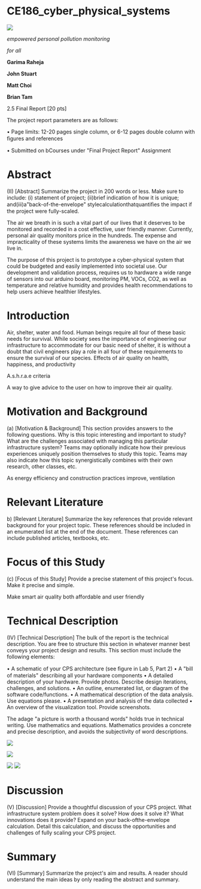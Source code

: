 # CE186_cyber_physical_systems

![](RackMultipart20201101-4-y9t3wx_html_8ecb7f3af10ccb6a.png)

_empowered personal pollution monitoring_

_for all_

**Garima Raheja**

**John Stuart**

**Matt Choi**

**Brian Tam**

2.5 Final Report [20 pts]

The project report parameters are as follows:

• Page limits: 12-20 pages single column, or 6-12 pages double column with ﬁgures and references

• Submitted on bCourses under &quot;Final Project Report&quot; Assignment

# **Abstract**

(II) [Abstract] Summarize the project in 200 words or less. Make sure to include: (i) statement of project; (ii)brief indication of how it is unique; and(iii)a&quot;back-of-the-envelope&quot; stylecalculationthatquantiﬁes the impact if the project were fully-scaled.

The air we breath in is such a vital part of our lives that it deserves to be monitored and recorded in a cost effective, user friendly manner. Currently, personal air quality monitors price in the hundreds. The expense and impracticality of these systems limits the awareness we have on the air we live in.

The purpose of this project is to prototype a cyber-physical system that could be budgeted and easily implemented into societal use. Our development and validation process, requires us to hardware a wide range of sensors into our arduino board, monitoring PM, VOCs, CO2, as well as temperature and relative humidity and provides health recommendations to help users achieve healthier lifestyles.

# **Introduction**

Air, shelter, water and food. Human beings require all four of these basic needs for survival. While society sees the importance of engineering our infrastructure to accommodate for our basic need of shelter, it is without a doubt that civil engineers play a role in all four of these requirements to ensure the survival of our species.
 Effects of air quality on health, happiness, and productivity

A.s.h.r.a.e criteria

A way to give advice to the user on how to improve their air quality.

# Motivation and Background

(a) [Motivation &amp; Background] This section provides answers to the following questions. Why is this topic interesting and important to study? What are the challenges associated with managing this particular infrastructure system? Teams may optionally indicate how their previous experiences uniquely position themselves to study this topic. Teams may also indicate how this topic synergistically combines with their own research, other classes, etc.

As energy efficiency and construction practices improve, ventilation

#

# Relevant Literature

b) [Relevant Literature] Summarize the key references that provide relevant background for your project topic. These references should be included in an enumerated list at the end of the document. These references can include published articles, textbooks, etc.

# Focus of this Study

(c) [Focus of this Study] Provide a precise statement of this project&#39;s focus. Make it precise and simple.

Make smart air quality both affordable and user friendly

# **Technical Description**

(IV) [Technical Description] The bulk of the report is the technical description. You are free to structure this section in whatever manner best conveys your project design and results. This section must include the following elements:

• A schematic of your CPS architecture (see ﬁgure in Lab 5, Part 2) • A &quot;bill of materials&quot; describing all your hardware components • A detailed description of your hardware. Provide photos. Describe design iterations, challenges, and solutions. • An outline, enumerated list, or diagram of the software code/functions. • A mathematical description of the data analysis. Use equations please. • A presentation and analysis of the data collected • An overview of the visualization tool. Provide screenshots.

The adage &quot;a picture is worth a thousand words&quot; holds true in technical writing. Use mathematics and equations. Mathematics provides a concrete and precise description, and avoids the subjectivity of word descriptions.

![](RackMultipart20201101-4-y9t3wx_html_44d6ec9258bc01cb.png)

![](RackMultipart20201101-4-y9t3wx_html_3b381f09115e3613.png)

![](RackMultipart20201101-4-y9t3wx_html_29613ba554c5f34e.png) ![](RackMultipart20201101-4-y9t3wx_html_375ce775342f91db.png)

# **Discussion**

(V) [Discussion] Provide a thoughtful discussion of your CPS project. What infrastructure system problem does it solve? How does it solve it? What innovations does it provide? Expand on your back-ofthe-envelope calculation. Detail this calculation, and discuss the opportunities and challenges of fully scaling your CPS project.

# **Summary**

(VI) [Summary] Summarize the project&#39;s aim and results. A reader should understand the main ideas by only reading the abstract and summary.
